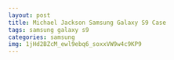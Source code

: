```yaml
---
layout: post
title: Michael Jackson Samsung Galaxy S9 Case
tags: samsung galaxy s9
categories: samsung
img: 1jHd2BZcM_ewl9ebq6_soxxVW9w4c9KP9
---
```

